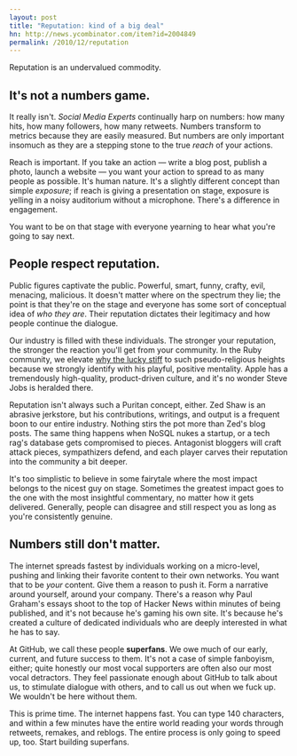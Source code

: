 ```yaml
---
layout: post
title: "Reputation: kind of a big deal"
hn: http://news.ycombinator.com/item?id=2004849
permalink: /2010/12/reputation
---
```


Reputation is an undervalued commodity.

## It's not a numbers game.

It really isn't. _Social Media Experts_ continually harp on numbers: how many
hits, how many followers, how many retweets. Numbers transform to metrics
because they are easily measured. But numbers are only important insomuch as
they are a stepping stone to the true *reach* of your actions.

Reach is important. If you take an action — write a blog post, publish a photo,
launch a website — you want your action to spread to as many people as
possible. It's human nature. It's a slightly different concept than simple
*exposure*; if reach is giving a presentation on stage, exposure is yelling in
a noisy auditorium without a microphone. There's a difference in engagement.

You want to be on that stage with everyone yearning to hear what you're going
to say next.

## People respect reputation.

Public figures captivate the public. Powerful, smart, funny, crafty, evil,
menacing, malicious. It doesn't matter where on the spectrum they lie; the
point is that they're on the stage and everyone has some sort of conceptual
idea of *who they are*. Their reputation dictates their legitimacy and how
people continue the dialogue.

Our industry is filled with these individuals. The stronger your reputation,
the stronger the reaction you'll get from your community. In the Ruby
community, we elevate [why the lucky stiff](http://en.wikipedia.org/wiki/Why_the_lucky_stiff)
to such pseudo-religious heights because we strongly identify with his playful,
positive mentality. Apple has a tremendously high-quality, product-driven 
culture, and it's no wonder Steve Jobs is heralded there.

Reputation isn't always such a Puritan concept, either. Zed Shaw is an abrasive
jerkstore, but his contributions, writings, and output is a frequent boon to
our entire industry. Nothing stirs the pot more than Zed's blog posts.  The
same thing happens when NoSQL nukes a startup, or a tech rag's database gets
compromised to pieces. Antagonist bloggers will craft attack pieces,
sympathizers defend, and each player carves their reputation into the community
a bit deeper.

It's too simplistic to believe in some fairytale where the most impact belongs
to the nicest guy on stage. Sometimes the greatest impact goes to the one with
the most insightful commentary, no matter how it gets delivered. Generally,
people can disagree and still respect you as long as you're consistently
genuine.

## Numbers still don't matter.

The internet spreads fastest by individuals working on a micro-level, pushing
and linking their favorite content to their own networks. You want that to be
*your* content. Give them a reason to push it. Form a narrative around yourself,
around your company. There's a reason why Paul Graham's essays shoot to the top
of Hacker News within minutes of being published, and it's not because he's
gaming his own site. It's because he's created a culture of dedicated
individuals who are deeply interested in what he has to say.

At GitHub, we call these people **superfans**. We owe much of our early, current,
and future success to them. It's not a case of simple fanboyism, either; quite
honestly our most vocal supporters are often also our most vocal detractors.
They feel passionate enough about GitHub to talk about us, to stimulate
dialogue with others, and to call us out when we fuck up. We wouldn't be here
without them. 

This is prime time. The internet happens fast. You can type 140 characters, and
within a few minutes have the entire world reading your words through retweets,
remakes, and reblogs. The entire process is only going to speed up, too. Start
building superfans.
